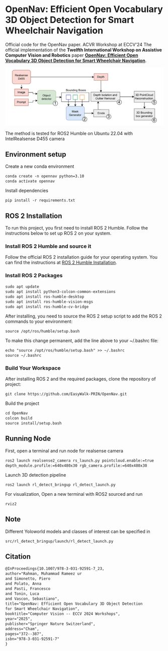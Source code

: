 # OpenNav: Efficient Open Vocabulary 3D Object Detection for Smart Wheelchair Navigation
Official code for the OpenNav paper. ACVR Workshop at ECCV'24
The official implementation of the **Twelfth International Workshop on Assistive Computer Vision and Robotics** paper [**OpenNav: Efficient Open Vocabulary 3D Object Detection for Smart Wheelchair Navigation**](https://link.springer.com/chapter/10.1007/978-3-031-92591-7_23).

![pipeline](assets/pipeline.jpg)

The method is tested for ROS2 Humble on Ubuntu 22.04 with IntelRealsense D455 camera

## Environment setup
Create a new conda environment
```
conda create -n opennav python=3.10
conda activate opennav
```

Install dependencies
```
pip install -r requirements.txt
```

## ROS 2 Installation
To run this project, you first need to install ROS 2 Humble. Follow the instructions below to set up ROS 2 on your system.

### Install ROS 2 Humble and source it

Follow the official ROS 2 installation guide for your operating system. You can find the instructions at [ROS 2 Humble Installation](https://docs.ros.org/en/humble/Installation/).

### Install ROS 2 Packages
```
sudo apt update
sudo apt install python3-colcon-common-extensions
sudo apt install ros-humble-desktop
sudo apt install ros-humble-vision-msgs
sudo apt install ros-humble-cv-bridge
```

After installing, you need to source the ROS 2 setup script to add the ROS 2 commands to your environment:

```
source /opt/ros/humble/setup.bash
```

To make this change permanent, add the line above to your ~/.bashrc file:
```
echo "source /opt/ros/humble/setup.bash" >> ~/.bashrc
source ~/.bashrc
```
### Build Your Workspace

After installing ROS 2 and the required packages, clone the repository of project:
```
git clone https://github.com/EasyWalk-PRIN/OpenNav.git
```
Build the project
```
cd OpenNav
colcon build
source install/setup.bash
```
## Running Node
First, open a terminal and run node for realsense camera
```
ros2 launch realsense2_camera rs_launch.py pointcloud.enable:=true depth_module.profile:=640x480x30 rgb_camera.profile:=640x480x30
```
Launch 3D detection pipeline
```
ros2 launch rl_detect_bringup rl_detect_launch.py
```

For visualization, Open a new terminal with ROS2 sourced and run
```
rviz2
```
## Note
Different Yoloworld models and classes of interest can be specified in
```
src/rl_detect_bringup/launch/rl_detect_launch.py
```

## Citation
```
@InProceedings{10.1007/978-3-031-92591-7_23,
author="Rahman, Muhammad Rameez ur
and Simonetto, Piero
and Polato, Anna
and Pasti, Francesco
and Tonin, Luca
and Vascon, Sebastiano",
title="OpenNav: Efficient Open Vocabulary 3D Object Detection for Smart Wheelchair Navigation",
booktitle="Computer Vision -- ECCV 2024 Workshops",
year="2025",
publisher="Springer Nature Switzerland",
address="Cham",
pages="372--387",
isbn="978-3-031-92591-7"
}
```
